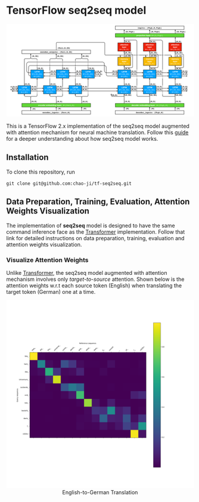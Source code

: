 # TensorFlow seq2seq model

<p align="center">
  <img src="g3doc/files/seq2seq.png" width="900">
</p>


This is a TensorFlow 2.x implementation of the seq2seq model augmented with attention mechanism for neural machine translation. Follow this [guide](https://github.com/chao-ji/tf-seq2seq/blob/master/g3doc/Build_seq2seq_model.md) for a deeper understanding about how seq2seq model works. 


## Installation 
To clone this repository, run
```
git clone git@github.com:chao-ji/tf-seq2seq.git
```

## Data Preparation, Training, Evaluation, Attention Weights Visualization 
The implementation of **seq2seq** model is designed to have the same command inference face as the [Transformer](https://github.com/chao-ji/tf-transformer) implementation. Follow that link for detailed instructions on data preparation, training, evaluation and attention weights visualization.

### Visualize Attention Weights 
Unlike [Transformer](https://github.com/chao-ji/tf-transformer), the seq2seq model augmented with attention mechanism involves only *target-to-source* attention. Shown below is the attention weights w.r.t each source token (English) when translating the target token (German) one at a time.

<p align="center">
  <img src="g3doc/files/alignment.png" width="900">
  English-to-German Translation 
</p>


